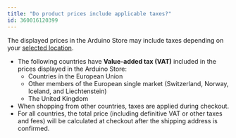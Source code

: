 ```yaml
---
title: "Do product prices include applicable taxes?"
id: 360016120399
---
```


The displayed prices in the Arduino Store may include taxes depending on your [selected location](https://support.arduino.cc/hc/en-us/articles/15529764047516).

* The following countries have **Value-added tax (VAT)** included in the prices displayed in the Arduino Store:
  * Countries in the European Union
  * Other members of the European single market (Switzerland, Norway, Iceland, and Liechtenstein)
  * The United Kingdom
* When shopping from other countries, taxes are applied during checkout.
* For all countries, the total price (including definitive VAT or other taxes and fees) will be calculated at checkout after the shipping address is confirmed.
